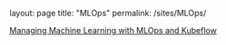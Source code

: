 layout: page
title: "MLOps"
permalink: /sites/MLOps/

[Managing Machine Learning with MLOps and Kubeflow](https://github.com/karthikmuniappan/sites/blob/15c98f03d1ecace0467f5bb888e640ddf45277d8/MLOps/MLOps_Kubeflow.pdf)